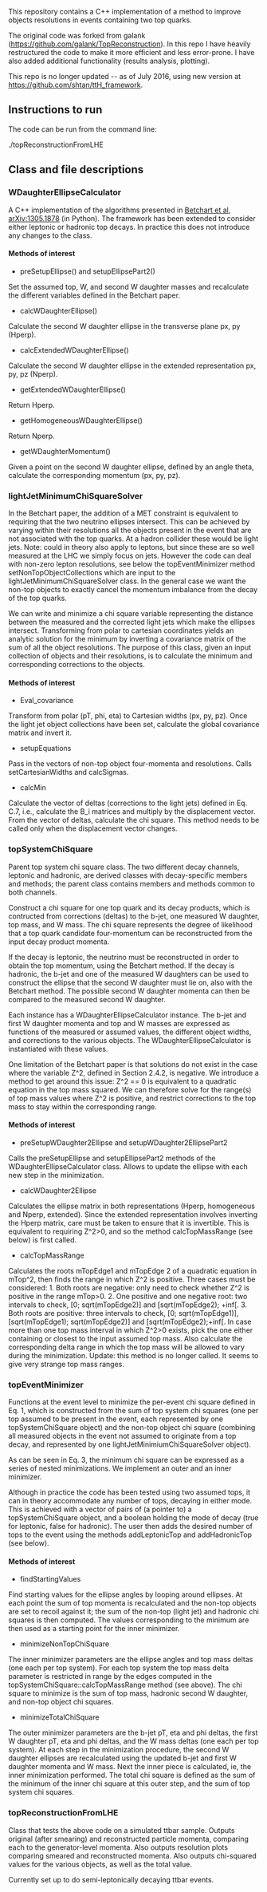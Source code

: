This repository contains a C++ implementation of a method to improve objects resolutions in events containing two top quarks.

The original code was forked from galank (https://github.com/galank/TopReconstruction).  In this repo I have heavily restructured the code to make it more efficient and less error-prone.  I have also added additional functionality (results analysis, plotting).

This repo is no longer updated -- as of July 2016, using new version at https://github.com/shtan/ttH_framework.


## Instructions to run

The code can be run from the command line:

./topReconstructionFromLHE


## Class and file descriptions


### WDaughterEllipseCalculator

A C++ implementation of the algorithms presented in [Betchart et al, arXiv:1305.1878](http://arxiv.org/abs/1305.1878) (in Python). 
The framework has been extended to consider either leptonic or hadronic top decays.  In practice this does not introduce any changes to the class.

#### Methods of interest

- preSetupEllipse() and setupEllipsePart2()

Set the assumed top, W, and second W daughter masses and recalculate the different variables defined in the Betchart paper.

- calcWDaughterEllipse()

Calculate the second W daughter ellipse in the transverse plane px, py (Hperp).

- calcExtendedWDaughterEllipse()

Calculate the second W daughter ellipse in the extended representation px, py, pz (Nperp).

- getExtendedWDaughterEllipse()

Return Hperp.

- getHomogeneousWDaughterEllipse()

Return Nperp.

- getWDaughterMomentum()

Given a point on the second W daughter ellipse, defined by an angle theta, calculate the corresponding momentum (px, py, pz).


### lightJetMinimumChiSquareSolver

In the Betchart paper, the addition of a MET constraint is equivalent to requiring that the two neutrino ellipses intersect. This can be achieved by varying within their resolutions all the objects present in the event that are not associated with the top quarks. At a hadron collider these would be light jets. 
Note: could in theory also apply to leptons, but since these are so well measured at the LHC we simply focus on jets. However the code can deal with non-zero lepton resolutions, see below the topEventMinimizer method setNonTopObjectCollections which are input to the lightJetMinimumChiSquareSolver class.
In the general case we want the non-top objects to exactly cancel the momentum imbalance from the decay of the top quarks.

We can write and minimize a chi square variable representing the distance between the measured and the corrected light jets which make the ellipses intersect. Transforming from polar to cartesian coordinates yields an analytic solution for the minimum by inverting a covariance matrix of the sum of all the object resolutions. The purpose of this class, given an input collection of objects and their resolutions, is to calculate the minimum and corresponding corrections to the objects.


#### Methods of interest

- Eval_covariance

Transform from polar (pT, phi, eta) to Cartesian widths (px, py, pz).  Once the light jet object collections have been set, calculate the global covariance matrix and invert it.

- setupEquations

Pass in the vectors of non-top object four-momenta and resolutions. Calls setCartesianWidths and calcSigmas.

- calcMin

Calculate the vector of deltas (corrections to the light jets) defined in Eq. C.7, i.e., calculate the B_i matrices and multiply by the displacement vector. From the vector of deltas, calculate the chi square. This method needs to be called only when the displacement vector changes.


### topSystemChiSquare

Parent top system chi square class. The two different decay channels, leptonic and hadronic, are derived classes with decay-specific members and methods; the parent class contains members and methods common to both channels.

Construct a chi square for one top quark and its decay products, which is contructed from corrections (deltas) to the b-jet, one measured W daughter, top mass, and W mass. The chi square represents the degree of likelihood that a top quark candidate four-momentum can be reconstructed from the input decay product momenta. 

If the decay is leptonic, the neutrino must be reconstructed in order to obtain the top momentum, using the Betchart method. If the decay is hadronic, the b-jet and one of the measured W daughters can be used to construct the ellipse that the second W daughter must lie on, also with the Betchart method. The possible second W daughter momenta can then be compared to the measured second W daughter. 

Each instance has a WDaughterEllipseCalculator instance. The b-jet and first W daughter momenta and top and W masses are expressed as functions of the measured or assumed values, the different object widths, and corrections to the various objects. The WDaughterEllipseCalculator is instantiated with these values.

One limitation of the Betchart paper is that solutions do not exist in the case where the variable Z^2, defined in Section 2.4.2, is negative. We introduce a method to get around this issue: Z^2 == 0 is equivalent to a quadratic equation in the top mass squared. We can therefore solve for the range(s) of top mass values where Z^2 is positive, and restrict corrections to the top mass to stay within the corresponding range.

#### Methods of interest

- preSetupWDaughter2Ellipse and setupWDaughter2EllipsePart2

Calls the preSetupEllipse and setupEllipsePart2 methods of the WDaughterEllipseCalculator class. Allows to update the ellipse with each new step in the minimization.

- calcWDaughter2Ellipse

Calculates the ellipse matrix in both representations (Hperp, homogeneous and Nperp, extended). Since the extended representation involves inverting the Hperp matrix, care must be taken to ensure that it is invertible. This is equivalent to requiring Z^2>0, and so the method calcTopMassRange (see below) is first called.

- calcTopMassRange

Calculates the roots mTopEdge1 and mTopEdge 2 of a quadratic equation in mTop^2, then finds the range in which Z^2 is positive. Three cases must be considered:
	1. Both roots are negative: only need to check whether Z^2 is positive in the range mTop>0.
	2. One positive and one negative root: two intervals to check, [0; sqrt(mTopEdge2)] and [sqrt(mTopEdge2); +inf[.
	3. Both roots are positive: three intervals to check, [0; sqrt(mTopEdge1)], [sqrt(mTopEdge1); sqrt(mTopEdge2)] and [sqrt(mTopEdge2);+inf[. 
In case more than one top mass interval in which Z^2>0 exists, pick the one either containing or closest to the input assumed top mass. 
Also calculate the corresponding delta range in which the top mass will be allowed to vary during the minimization.
Update: this method is no longer called.  It seems to give very strange top mass ranges.


### topEventMinimizer

Functions at the event level to minimize the per-event chi square defined in Eq. 1, which is constructed from the sum of top system chi squares (one per top assumed to be present in the event, each represented by one topSystemChiSquare object) and the non-top object chi square (combining all measured objects in the event not assumed to originate from a top decay, and represented by one lightJetMinimiumChiSquareSolver object).

As can be seen in Eq. 3, the minimum chi square can be expressed as a series of nested minimizations. We implement an outer and an inner minimizer.

Although in practice the code has been tested using two assumed tops, it can in theory accommodate any number of tops, decaying in either mode. This is achieved with a vector of pairs of (a pointer to) a topSystemChiSquare object, and a boolean holding the mode of decay (true for leptonic, false for hadronic). The user then adds the desired number of tops to the event using the methods addLeptonicTop and addHadronicTop (see below).

#### Methods of interest

- findStartingValues

Find starting values for the ellipse angles by looping around ellipses. At each point the sum of top momenta is recalculated and the non-top objects are set to recoil against it; the sum of the non-top (light jet) and hadronic chi squares is then computed. The values corresponding to the minimum are then used as a starting point for the inner minimizer.

- minimizeNonTopChiSquare

The inner minimizer parameters are the ellipse angles and top mass deltas (one each per top system). For each top system the top mass delta parameter is restricted in range by the edges computed in the topSystemChiSquare::calcTopMassRange method (see above).  The chi square to minimize is the sum of top mass, hadronic second W daughter, and non-top object chi squares.

- minimizeTotalChiSquare

The outer minimizer parameters are the b-jet pT, eta and phi deltas, the first W daughter pT, eta and phi deltas, and the W mass deltas (one each per top system). At each step in the minimization procedure, the second W daughter ellipses are recalculated using the updated b-jet and first W daughter momenta and W mass. Next the inner piece is calculated, ie, the inner minimization performed. The total chi square is defined as the sum of the minimum of the inner chi square at this outer step, and the sum of top system chi squares.


### topReconstructionFromLHE

Class that tests the above code on a simulated ttbar sample.  Outputs original (after smearing) and reconstructed particle momenta, comparing each to the generator-level momenta.  Also outputs resolution plots comparing smeared and reconstructed momenta.  Also outputs chi-squared values for the various objects, as well as the total value.

Currently set up to do semi-leptonically decaying ttbar events.

